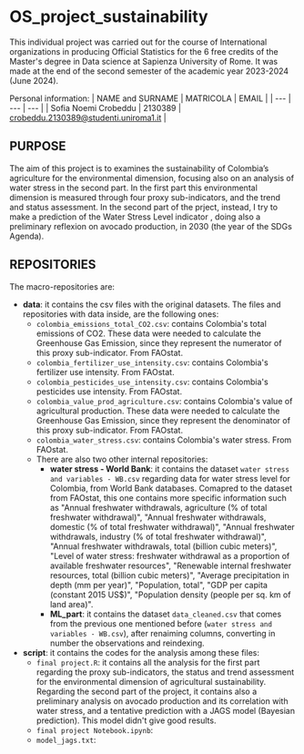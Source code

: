 # OS_project_sustainability

This individual project was carried out for the course of International organizations in producing Official Statistics for the 6 free credits of the Master's degree in Data science at Sapienza University of Rome. It was made at the end of the second semester of the academic year 2023-2024 (June 2024).

Personal information:
| NAME and SURNAME | MATRICOLA | EMAIL |
| --- | --- | --- |
| Sofia Noemi Crobeddu | 2130389 | crobeddu.2130389@studenti.uniroma1.it | 

## PURPOSE

The aim of this project is to examines the sustainability of Colombia’s agriculture for the environmental dimension, focusing also on an analysis of water stress in the second part. In the first part this environmental dimension is measured through four proxy sub-indicators, and the trend and status assessment. In the second part of the prject, instead, I try to make a prediction of the Water Stress Level indicator , doing also a preliminary reflexion on avocado production, in 2030 (the year of the SDGs Agenda).

## REPOSITORIES

The macro-repositories are:
- **data**: it contains the csv files with the original datasets. The files and repositories with data inside, are the following ones:
  - `colombia_emissions_total_CO2.csv`: contains Colombia's total emissions of CO2. These data were needed to calculate the Greenhouse Gas Emission, since they represent the numerator of this proxy sub-indicator. From FAOstat.
  - `colombia_fertilizer_use_intensity.csv`: contains Colombia's fertilizer use intensity. From FAOstat.
  - `colombia_pesticides_use_intensity.csv`: contains Colombia's pesticides use intensity. From FAOstat.
  - `colombia_value_prod_agriculture.csv`: contains Colombia's value of agricultural production. These data were needed to calculate the Greenhouse Gas Emission, since they represent the denominator of this proxy sub-indicator. From FAOstat.
  - `colombia_water_stress.csv`: contains Colombia's water stress. From FAOstat.
  - There are also two other internal repositories:
     - **water stress - World Bank**: it contains the dataset `water stress and variables - WB.csv` regarding data for water stress level for Colombia, from World Bank databases. Comapred to the dataset from FAOstat, this one contains more specific information such as "Annual freshwater withdrawals, agriculture (% of total freshwater withdrawal)", "Annual freshwater withdrawals, domestic (% of total freshwater withdrawal)", "Annual freshwater withdrawals, industry (% of total freshwater withdrawal)", "Annual freshwater withdrawals, total (billion cubic meters)", "Level of water stress: freshwater withdrawal as a proportion of available freshwater resources", "Renewable internal freshwater resources, total (billion cubic meters)", "Average precipitation in depth (mm per year)", "Population, total", "GDP per capita (constant 2015 US$)", "Population density (people per sq. km of land area)".
     - **ML_part**: it contains the dataset `data_cleaned.csv` that comes from the previous one mentioned before (`water stress and variables - WB.csv`), after renaiming columns, converting in number the observations and reindexing.
- **script**: it contains the codes for the analysis among these files:
  - `final project.R`: it contains all the analysis for the first part regarding the proxy sub-indicators, the status and trend assessment for the environmental dimension of agricultural sustainability. Regarding the second part of the project, it contains also a preliminary analysis on avocado production and its correlation with water stress, and a tentative prediction with a JAGS model (Bayesian prediction). This model didn't give good results.
  - `final project Notebook.ipynb`: 
  - `model_jags.txt`: 
